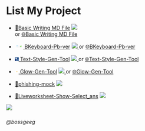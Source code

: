 # List My Project

- [👻Basic Writing MD File](https://github.com/BoszGTec/Basic-Writing-MD-File-Pb)
  [![](https://camo.githubusercontent.com/7700b18a7758ef14542a5bd6401c43137a071e7c0e5433e694a734a0390e9469/68747470733a2f2f6769746875622d726561646d652d73746174732e76657263656c2e6170702f6170692f70696e2f3f757365726e616d653d426f737a47546563267265706f3d42617369632d57726974696e672d4d442d46696c652d5062)
  ](https://github.com/BoszGTec/Basic-Writing-MD-File-Pb)   
  or
  [🌐Basic Writing MD File](https://boszgtec.github.io/Basic-Writing-MD-File-Pb/)

- [<img height="10px" src="https://github.com/BoszGTec/Bkeyboard-Full-Pb/raw/main/image/Logo.png" />
  BKeyboard-Pb-ver](https://github.com/BoszGTec/Bkeyboard-Full-Pb)
  [![](https://camo.githubusercontent.com/1a533a6100a941ff0e0789a565c357d0485d75b2df6e7253d9272c11eaf84534/68747470733a2f2f6769746875622d726561646d652d73746174732e76657263656c2e6170702f6170692f70696e2f3f757365726e616d653d426f737a47546563267265706f3d426b6579626f6172642d46756c6c2d5062)
  ](https://boszgtec.github.io/Bkeyboard-Full-Pb/)
  or
  [🌐BKeyboard-Pb-ver](https://boszgtec.github.io/Bkeyboard-Full-Pb/)

- [<img height="10px" src="https://raw.githubusercontent.com/BoszGTec/Text-Style-Gen-Tool/main/img/icon.jpg" />
  Text-Style-Gen-Tool](https://github.com/BoszGTec/Text-Style-Gen-Tool)
  [![](https://camo.githubusercontent.com/b3cd3ecc13f0f84067b11da4e60b0e09d353108a7076b8e67bcb110f252859e2/68747470733a2f2f6769746875622d726561646d652d73746174732e76657263656c2e6170702f6170692f70696e2f3f757365726e616d653d426f737a47546563267265706f3d546578742d5374796c652d47656e2d546f6f6c)
  ](https://github.com/BoszGTec/Text-Style-Gen-Tool)
  or
  [🌐Text-Style-Gen-Tool](https://boszgtec.github.io/Text-Style-Gen-Tool/)

- [<img height="10px" src="https://github.com/BoszGTec/Glow-Gen-Tool/blob/main/20211219_031528.png" />
  Glow-Gen-Tool](https://github.com/BoszGTec/Glow-Gen-Tool)
  [![](https://camo.githubusercontent.com/2707b5d904a3492120a89be1774148c81714ef5e80bd263847f22d9ae39621c7/68747470733a2f2f6769746875622d726561646d652d73746174732e76657263656c2e6170702f6170692f70696e2f3f757365726e616d653d426f737a47546563267265706f3d476c6f772d47656e2d546f6f6c)
  ](https://github.com/BoszGTec/Glow-Gen-Tool)
  or
  [🌐Glow-Gen-Tool](https://boszgtec.github.io/Glow-Gen-Tool)

- [🎣phishing-mock](https://github.com/BoszGTec/phishing-mock)
  [![](https://camo.githubusercontent.com/16ec3f3631155b3d95c954851c8c65785d30ab47b8c01352b3a445fc4ca32625/68747470733a2f2f6769746875622d726561646d652d73746174732e76657263656c2e6170702f6170692f70696e2f3f757365726e616d653d426f737a47546563267265706f3d7068697368696e672d6d6f636b)
  ](https://github.com/BoszGTec/phishing-mock)

- [🔏Liveworksheet-Show-Select_ans](https://github.com/BoszGTec/Liveworksheet-Show-Select_ans)
  [![](https://camo.githubusercontent.com/a34c3ee14c5141f1496b53753dbfab3ae3f2f324446f0d39640ea1fd40a36a4b/68747470733a2f2f6769746875622d726561646d652d73746174732e76657263656c2e6170702f6170692f70696e2f3f757365726e616d653d426f737a47546563267265706f3d4c697665776f726b73686565742d53686f772d53656c6563745f616e73)
  ](https://github.com/BoszGTec/Liveworksheet-Show-Select_ans)



![](https://github-readme-stats.vercel.app/api/pin/?username=BoszGTec&repo=)
<!-- 
- [<img height="10px" src="" />
  ](https://github.com/BoszGTec/)
  [![]()
  ]()
  or
  []()
-->
<!-- https://github-readme-stats.vercel.app/api/pin/?username=BoszGTec&repo= -->
###### @bossgeeg


